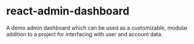 # react-admin-dashboard
A demo admin dashboard which can be used as a customizable, modular addition to a project for interfacing with user and account data.
